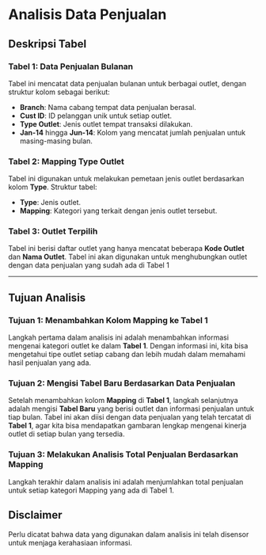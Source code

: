 # Analisis Data Penjualan

## Deskripsi Tabel

### Tabel 1: Data Penjualan Bulanan
Tabel ini mencatat data penjualan bulanan untuk berbagai outlet, dengan struktur kolom sebagai berikut:
- **Branch**: Nama cabang tempat data penjualan berasal.
- **Cust ID**: ID pelanggan unik untuk setiap outlet.
- **Type Outlet**: Jenis outlet tempat transaksi dilakukan.
- **Jan-14** hingga **Jun-14**: Kolom yang mencatat jumlah penjualan untuk masing-masing bulan.

### Tabel 2: Mapping Type Outlet
Tabel ini digunakan untuk melakukan pemetaan jenis outlet berdasarkan kolom **Type**. Struktur tabel:
- **Type**: Jenis outlet.
- **Mapping**: Kategori yang terkait dengan jenis outlet tersebut.

### Tabel 3: Outlet Terpilih
Tabel ini berisi daftar outlet yang hanya mencatat beberapa **Kode Outlet** dan **Nama Outlet**. Tabel ini akan digunakan untuk menghubungkan outlet dengan data penjualan yang sudah ada di Tabel 1

---

## Tujuan Analisis

### **Tujuan 1: Menambahkan Kolom Mapping ke Tabel 1**
Langkah pertama dalam analisis ini adalah menambahkan informasi mengenai kategori outlet ke dalam **Tabel 1**. Dengan informasi ini, kita bisa mengetahui tipe outlet setiap cabang dan lebih mudah dalam memahami hasil penjualan yang ada.

### **Tujuan 2: Mengisi Tabel Baru Berdasarkan Data Penjualan**
Setelah menambahkan kolom **Mapping** di **Tabel 1**, langkah selanjutnya adalah mengisi **Tabel Baru** yang berisi outlet dan informasi penjualan untuk tiap bulan. Tabel ini akan diisi dengan data penjualan yang telah tercatat di **Tabel 1**, agar kita bisa mendapatkan gambaran lengkap mengenai kinerja outlet di setiap bulan yang tersedia.

### Tujuan 3: Melakukan Analisis Total Penjualan Berdasarkan Mapping
Langkah terakhir dalam analisis ini adalah menjumlahkan total penjualan untuk setiap kategori Mapping yang ada di Tabel 1.

## Disclaimer
Perlu dicatat bahwa data yang digunakan dalam analisis ini telah disensor untuk menjaga kerahasiaan informasi.
